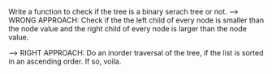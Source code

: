 Write a function to check if the tree is a binary serach tree or not. 
--> WRONG APPROACH: Check if the the left child of every node is smaller than the node value and the right child of every node is larger than the node value. 

--> RIGHT APPROACH: Do an inorder traversal of the tree, if the list is sorted in an ascending order. If so, voila. 
